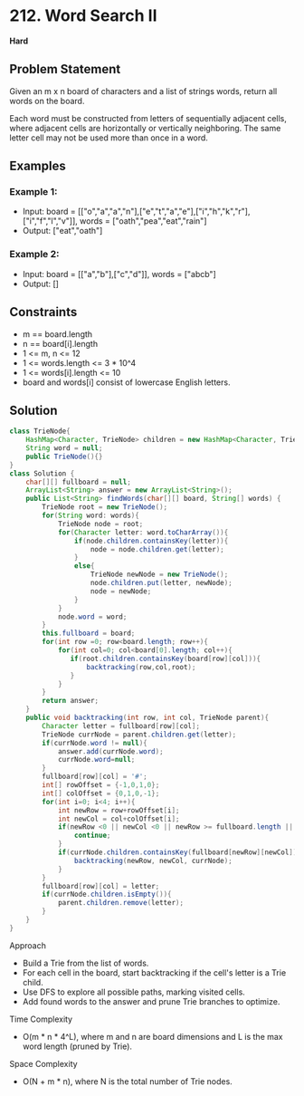 # 212. Word Search II
**Hard**

## Problem Statement
Given an m x n board of characters and a list of strings words, return all words on the board.

Each word must be constructed from letters of sequentially adjacent cells, where adjacent cells are horizontally or vertically neighboring. The same letter cell may not be used more than once in a word.

## Examples
### Example 1:
- Input: board = [["o","a","a","n"],["e","t","a","e"],["i","h","k","r"],["i","f","l","v"]], words = ["oath","pea","eat","rain"]
- Output: ["eat","oath"]

### Example 2:
- Input: board = [["a","b"],["c","d"]], words = ["abcb"]
- Output: []

## Constraints
- m == board.length
- n == board[i].length
- 1 <= m, n <= 12
- 1 <= words.length <= 3 * 10^4
- 1 <= words[i].length <= 10
- board and words[i] consist of lowercase English letters.

## Solution
```java
class TrieNode{
    HashMap<Character, TrieNode> children = new HashMap<Character, TrieNode>();
    String word = null;
    public TrieNode(){}
}
class Solution {
    char[][] fullboard = null;
    ArrayList<String> answer = new ArrayList<String>();
    public List<String> findWords(char[][] board, String[] words) {
        TrieNode root = new TrieNode();
        for(String word: words){
            TrieNode node = root;
            for(Character letter: word.toCharArray()){
                if(node.children.containsKey(letter)){
                    node = node.children.get(letter);
                }
                else{
                    TrieNode newNode = new TrieNode();
                    node.children.put(letter, newNode);
                    node = newNode;
                }
            }
            node.word = word;
        }
        this.fullboard = board;
        for(int row =0; row<board.length; row++){
            for(int col=0; col<board[0].length; col++){
               if(root.children.containsKey(board[row][col])){
                   backtracking(row,col,root);
               } 
            }
        }
        return answer;
    }
    public void backtracking(int row, int col, TrieNode parent){
        Character letter = fullboard[row][col];
        TrieNode currNode = parent.children.get(letter);
        if(currNode.word != null){
            answer.add(currNode.word);
            currNode.word=null;
        }
        fullboard[row][col] = '#';
        int[] rowOffset = {-1,0,1,0};
        int[] colOffset = {0,1,0,-1};
        for(int i=0; i<4; i++){
            int newRow = row+rowOffset[i];
            int newCol = col+colOffset[i];
            if(newRow <0 || newCol <0 || newRow >= fullboard.length || newCol >= fullboard[0].length){
                continue;
            }
            if(currNode.children.containsKey(fullboard[newRow][newCol])){
                backtracking(newRow, newCol, currNode);
            }
        }
        fullboard[row][col] = letter;
        if(currNode.children.isEmpty()){
            parent.children.remove(letter);
        }
    }
}
```

Approach
- Build a Trie from the list of words.
- For each cell in the board, start backtracking if the cell's letter is a Trie child.
- Use DFS to explore all possible paths, marking visited cells.
- Add found words to the answer and prune Trie branches to optimize.

Time Complexity
- O(m * n * 4^L), where m and n are board dimensions and L is the max word length (pruned by Trie).

Space Complexity
- O(N + m * n), where N is the total number of Trie nodes.
